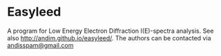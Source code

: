Easyleed
========

A program for Low Energy Electron Diffraction I(E)-spectra analysis. See also http://andim.github.io/easyleed/. The authors can be contacted via andisspam@gmail.com
